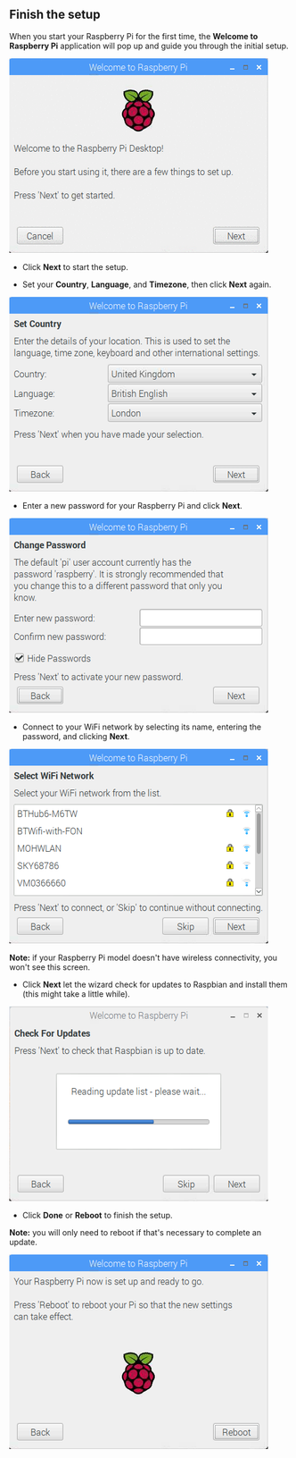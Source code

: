 ## Finish the setup

When you start your Raspberry Pi for the first time, the **Welcome to Raspberry Pi** application will pop up and guide you through the initial setup.

![pi wizard](images/piwiz.gif)

+ Click **Next** to start the setup.

+ Set your **Country**, **Language**, and **Timezone**, then click **Next** again.

![pi wizard country](images/piwiz2.PNG)

+ Enter a new password for your Raspberry Pi and click **Next**.

![pi wizard password](images/piwiz3.PNG)

+ Connect to your WiFi network by selecting its name, entering the password, and clicking **Next**.

![pi wizard wifi](images/piwiz4.PNG)

**Note:** if your Raspberry Pi model doesn't have wireless connectivity, you won't see this screen.

+ Click **Next** let the wizard check for updates to Raspbian and install them (this might take a little while).

![pi wizard updating](images/piwiz6.PNG)

+ Click **Done** or **Reboot** to finish the setup.

**Note:** you will only need to reboot if that's necessary to complete an update.

![pi wizard complete](images/piwiz7.PNG)
